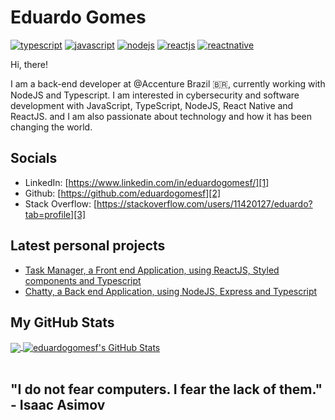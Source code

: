 # Eduardo Gomes

[![typescript](https://img.shields.io/badge/TypeScript-Fan-FAC151.svg?logo=typescript&logoWidth=20)](https://github.com/eduardogomesf)
[![javascript](https://img.shields.io/badge/Javascript-Fan-FAC151.svg?logo=javascript&logoWidth=20)](https://github.com/eduardogomesf)
[![nodejs](https://img.shields.io/badge/Nodejs-Fan-FAC151.svg?logo=javascript&logoWidth=20)](https://github.com/eduardogomesf)
[![reactjs](https://img.shields.io/badge/Reactjs-Fan-FAC151.svg?logo=react&logoWidth=20)](https://github.com/eduardogomesf)
[![reactnative](https://img.shields.io/badge/Reactnative-Fan-FAC151.svg?logo=react&logoWidth=20)](https://github.com/eduardogomesf)

Hi, there!

I am a back-end developer at @Accenture Brazil 🇧🇷, currently working with NodeJS and Typescript.
I am interested in cybersecurity and  software development with JavaScript, TypeScript, NodeJS, React Native and ReactJS.
and I am also passionate about technology and how it has been changing the world.

## Socials

- LinkedIn: [https://www.linkedin.com/in/eduardogomesf/][1]
- Github: [https://github.com/eduardogomesf][2]
- Stack Overflow: [https://stackoverflow.com/users/11420127/eduardo?tab=profile][3]

## Latest personal projects

<!-- PERSONAL-PROJECT-LIST:START -->
- [Task Manager, a Front end Application, using ReactJS, Styled components and Typescript](https://github.com/eduardogomesf/task-manager)
- [Chatty, a Back end Application, using NodeJS, Express and Typescript](https://github.com/eduardogomesf/chatty)
<!-- PERSONAL-PROJECT-LIST:END -->

## My GitHub Stats

<a href="https://github.com/eduardogomesf/eduardogomesf">
  <img align="center" src="https://github-readme-stats.vercel.app/api/top-langs/?username=eduardogomesf&hide=java,html&title_color=ffffff&text_color=c9cacc&icon_color=2bbc8a&bg_color=1d1f21" />
</a>

<a href="https://github.com/eduardogomesf/eduardogomesf">
  <img align="center" src="https://github-readme-stats.vercel.app/api?username=eduardogomesf&show_icons=true&line_height=27&count_private=true&title_color=ffffff&text_color=c9cacc&icon_color=2bbc8a&bg_color=1d1f21" alt="eduardogomesf's GitHub Stats" />
</a>

<br/>
<br/>

[1]: https://www.linkedin.com/in/eduardogomesf/
[2]: https://github.com/eduardogomesf
[3]: https://stackoverflow.com/users/11420127/eduardo?tab=profile

## "I do not fear computers. I fear the lack of them." - Isaac Asimov
